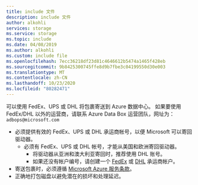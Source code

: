 ```yaml
---
title: include 文件
description: include 文件
author: alkohli
services: storage
ms.service: storage
ms.topic: include
ms.date: 04/08/2019
ms.author: alkohli
ms.custom: include file
ms.openlocfilehash: 7ecc36218df23d81c4646612b5474a1465f428eb
ms.sourcegitcommit: 9b8425300745ffe8d9b7fbe3c04199550d30e003
ms.translationtype: MT
ms.contentlocale: zh-CN
ms.lasthandoff: 10/23/2020
ms.locfileid: "80282471"
---
```

可以使用 FedEx、UPS 或 DHL 将包裹寄送到 Azure 数据中心。 如果要使用 FedEx/DHL 以外的运营商，请联系 Azure Data Box 运营团队，网址为： `adbops@microsoft.com`

* 必须提供有效的 FedEx、UPS 或 DHL 承运商帐号，以便 Microsoft 可以寄回驱动器。
  * 必须有 FedEx、UPS 或 DHL 帐号，才能从美国和欧洲寄回驱动器。
    * 将驱动器从亚洲和澳大利亚寄回时，推荐使用 DHL 账号。
    * 如果还没有帐户编号，请创建一个 [FedEx](https://www.fedex.com/us/oadr/) 或 [DHL](http://www.dhl.com/) 承运商帐户。
* 寄送包裹时，必须遵循 [Microsoft Azure 服务条款](https://azure.microsoft.com/support/legal/services-terms/)。
* 正确地打包磁盘以避免潜在的损坏和处理延迟。
